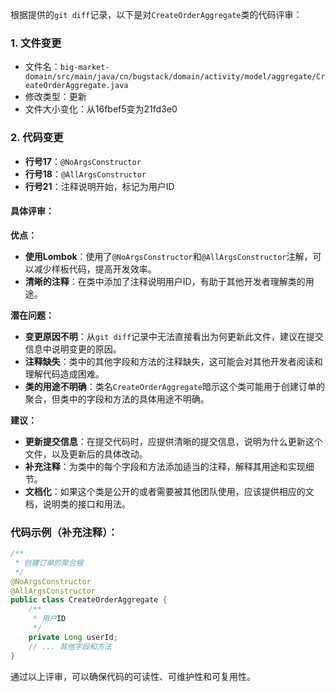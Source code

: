 根据提供的`git diff`记录，以下是对`CreateOrderAggregate`类的代码评审：

### 1. 文件变更
- 文件名：`big-market-domain/src/main/java/cn/bugstack/domain/activity/model/aggregate/CreateOrderAggregate.java`
- 修改类型：更新
- 文件大小变化：从16fbef5变为21fd3e0

### 2. 代码变更
- **行号17**：`@NoArgsConstructor`
- **行号18**：`@AllArgsConstructor`
- **行号21**：注释说明开始，标记为用户ID

#### 具体评审：

**优点：**
- **使用Lombok**：使用了`@NoArgsConstructor`和`@AllArgsConstructor`注解，可以减少样板代码，提高开发效率。
- **清晰的注释**：在类中添加了注释说明用户ID，有助于其他开发者理解类的用途。

**潜在问题：**
- **变更原因不明**：从`git diff`记录中无法直接看出为何更新此文件，建议在提交信息中说明变更的原因。
- **注释缺失**：类中的其他字段和方法的注释缺失，这可能会对其他开发者阅读和理解代码造成困难。
- **类的用途不明确**：类名`CreateOrderAggregate`暗示这个类可能用于创建订单的聚合，但类中的字段和方法的具体用途不明确。

**建议：**
- **更新提交信息**：在提交代码时，应提供清晰的提交信息，说明为什么更新这个文件，以及更新后的具体改动。
- **补充注释**：为类中的每个字段和方法添加适当的注释，解释其用途和实现细节。
- **文档化**：如果这个类是公开的或者需要被其他团队使用，应该提供相应的文档，说明类的接口和用法。

### 代码示例（补充注释）：

```java
/**
 * 创建订单的聚合根
 */
@NoArgsConstructor
@AllArgsConstructor
public class CreateOrderAggregate {
    /**
     * 用户ID
     */
    private Long userId;
    // ... 其他字段和方法
}
```

通过以上评审，可以确保代码的可读性、可维护性和可复用性。